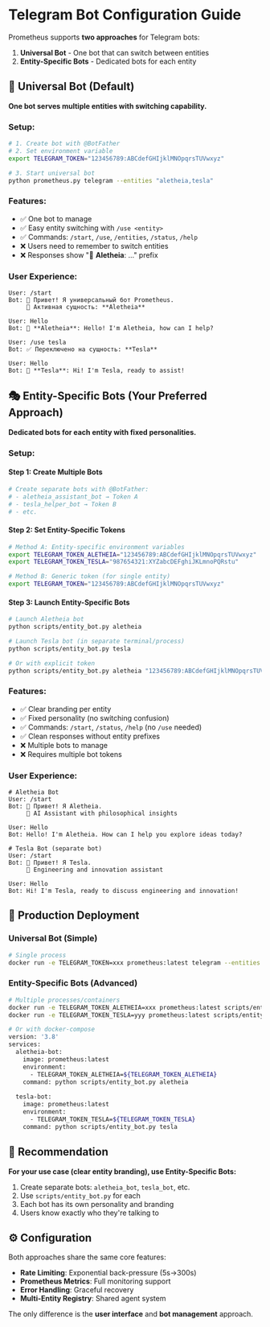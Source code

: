 # Telegram Bot Configuration Guide

Prometheus supports **two approaches** for Telegram bots:

1. **Universal Bot** - One bot that can switch between entities
2. **Entity-Specific Bots** - Dedicated bots for each entity

## 🤖 Universal Bot (Default)

**One bot serves multiple entities with switching capability.**

### Setup:
```bash
# 1. Create bot with @BotFather
# 2. Set environment variable
export TELEGRAM_TOKEN="123456789:ABCdefGHIjklMNOpqrsTUVwxyz"

# 3. Start universal bot
python prometheus.py telegram --entities "aletheia,tesla"
```

### Features:
- ✅ One bot to manage
- ✅ Easy entity switching with `/use <entity>`
- ✅ Commands: `/start`, `/use`, `/entities`, `/status`, `/help`
- ❌ Users need to remember to switch entities
- ❌ Responses show "🤖 **Aletheia**: ..." prefix

### User Experience:
```
User: /start
Bot: 👋 Привет! Я универсальный бот Prometheus.
     🤖 Активная сущность: **Aletheia**

User: Hello
Bot: 🤖 **Aletheia**: Hello! I'm Aletheia, how can I help?

User: /use tesla
Bot: ✅ Переключено на сущность: **Tesla**

User: Hello  
Bot: 🤖 **Tesla**: Hi! I'm Tesla, ready to assist!
```

## 🎭 Entity-Specific Bots (Your Preferred Approach)

**Dedicated bots for each entity with fixed personalities.**

### Setup:

#### Step 1: Create Multiple Bots
```bash
# Create separate bots with @BotFather:
# - aletheia_assistant_bot → Token A
# - tesla_helper_bot → Token B
# - etc.
```

#### Step 2: Set Entity-Specific Tokens
```bash
# Method A: Entity-specific environment variables
export TELEGRAM_TOKEN_ALETHEIA="123456789:ABCdefGHIjklMNOpqrsTUVwxyz"
export TELEGRAM_TOKEN_TESLA="987654321:XYZabcDEFghiJKLmnoPQRstu"

# Method B: Generic token (for single entity)
export TELEGRAM_TOKEN="123456789:ABCdefGHIjklMNOpqrsTUVwxyz"
```

#### Step 3: Launch Entity-Specific Bots
```bash
# Launch Aletheia bot
python scripts/entity_bot.py aletheia

# Launch Tesla bot (in separate terminal/process)
python scripts/entity_bot.py tesla

# Or with explicit token
python scripts/entity_bot.py aletheia "123456789:ABCdefGHIjklMNOpqrsTUVwxyz"
```

### Features:
- ✅ Clear branding per entity
- ✅ Fixed personality (no switching confusion)
- ✅ Commands: `/start`, `/status`, `/help` (no `/use` needed)
- ✅ Clean responses without entity prefixes
- ❌ Multiple bots to manage
- ❌ Requires multiple bot tokens

### User Experience:
```
# Aletheia Bot
User: /start
Bot: 👋 Привет! Я Aletheia.
     🤖 AI Assistant with philosophical insights
     
User: Hello
Bot: Hello! I'm Aletheia. How can I help you explore ideas today?

# Tesla Bot (separate bot)
User: /start  
Bot: 👋 Привет! Я Tesla.
     🤖 Engineering and innovation assistant
     
User: Hello
Bot: Hi! I'm Tesla, ready to discuss engineering and innovation!
```

## 🔧 Production Deployment

### Universal Bot (Simple)
```bash
# Single process
docker run -e TELEGRAM_TOKEN=xxx prometheus:latest telegram --entities "aletheia,tesla"
```

### Entity-Specific Bots (Advanced)
```bash
# Multiple processes/containers
docker run -e TELEGRAM_TOKEN_ALETHEIA=xxx prometheus:latest scripts/entity_bot.py aletheia &
docker run -e TELEGRAM_TOKEN_TESLA=yyy prometheus:latest scripts/entity_bot.py tesla &

# Or with docker-compose
version: '3.8'
services:
  aletheia-bot:
    image: prometheus:latest
    environment:
      - TELEGRAM_TOKEN_ALETHEIA=${TELEGRAM_TOKEN_ALETHEIA}
    command: python scripts/entity_bot.py aletheia
    
  tesla-bot:
    image: prometheus:latest
    environment:
      - TELEGRAM_TOKEN_TESLA=${TELEGRAM_TOKEN_TESLA}
    command: python scripts/entity_bot.py tesla
```

## 🎯 Recommendation

**For your use case (clear entity branding), use Entity-Specific Bots:**

1. Create separate bots: `aletheia_bot`, `tesla_bot`, etc.
2. Use `scripts/entity_bot.py` for each
3. Each bot has its own personality and branding
4. Users know exactly who they're talking to

## ⚙️ Configuration

Both approaches share the same core features:
- **Rate Limiting**: Exponential back-pressure (5s→300s)
- **Prometheus Metrics**: Full monitoring support
- **Error Handling**: Graceful recovery
- **Multi-Entity Registry**: Shared agent system

The only difference is the **user interface** and **bot management** approach. 